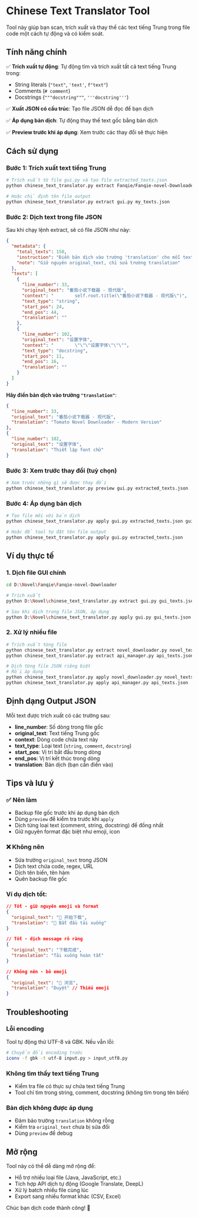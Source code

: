 # Chinese Text Translator Tool

Tool này giúp bạn scan, trích xuất và thay thế các text tiếng Trung trong file code một cách tự động và có kiểm soát.

## Tính năng chính

✅ **Trích xuất tự động**: Tự động tìm và trích xuất tất cả text tiếng Trung trong:
- String literals (`"text"`, `'text'`, `f"text"`)
- Comments (`# comment`)  
- Docstrings (`"""docstring"""`, `'''docstring'''`)

✅ **Xuất JSON có cấu trúc**: Tạo file JSON dễ đọc để bạn dịch

✅ **Áp dụng bản dịch**: Tự động thay thế text gốc bằng bản dịch

✅ **Preview trước khi áp dụng**: Xem trước các thay đổi sẽ thực hiện

## Cách sử dụng

### Bước 1: Trích xuất text tiếng Trung

```bash
# Trích xuất từ file gui.py và tạo file extracted_texts.json
python chinese_text_translator.py extract Fanqie/Fanqie-novel-Downloader/gui.py

# Hoặc chỉ định tên file output
python chinese_text_translator.py extract gui.py my_texts.json
```

### Bước 2: Dịch text trong file JSON

Sau khi chạy lệnh extract, sẽ có file JSON như này:

```json
{
  "metadata": {
    "total_texts": 150,
    "instruction": "Điền bản dịch vào trường 'translation' cho mỗi text",
    "note": "Giữ nguyên original_text, chỉ sửa trường translation"
  },
  "texts": [
    {
      "line_number": 33,
      "original_text": "番茄小说下载器 - 现代版",
      "context": "        self.root.title(\"番茄小说下载器 - 现代版\")",
      "text_type": "string",
      "start_pos": 24,
      "end_pos": 44,
      "translation": ""
    },
    {
      "line_number": 102,
      "original_text": "设置字体",
      "context": "        \"\"\"设置字体\"\"\"",
      "text_type": "docstring", 
      "start_pos": 11,
      "end_pos": 16,
      "translation": ""
    }
  ]
}
```

**Hãy điền bản dịch vào trường `"translation"`**:

```json
{
  "line_number": 33,
  "original_text": "番茄小说下载器 - 现代版",
  "translation": "Tomato Novel Downloader - Modern Version"
},
{
  "line_number": 102,
  "original_text": "设置字体",  
  "translation": "Thiết lập font chữ"
}
```

### Bước 3: Xem trước thay đổi (tuỳ chọn)

```bash
# Xem trước những gì sẽ được thay đổi
python chinese_text_translator.py preview gui.py extracted_texts.json
```

### Bước 4: Áp dụng bản dịch

```bash
# Tạo file mới với bản dịch
python chinese_text_translator.py apply gui.py extracted_texts.json gui_translated.py

# Hoặc để tool tự đặt tên file output
python chinese_text_translator.py apply gui.py extracted_texts.json
```

## Ví dụ thực tế

### 1. Dịch file GUI chính

```bash
cd D:\Novel\Fanqie\Fanqie-novel-Downloader

# Trích xuất
python D:\Novel\chinese_text_translator.py extract gui.py gui_texts.json

# Sau khi dịch trong file JSON, áp dụng
python D:\Novel\chinese_text_translator.py apply gui.py gui_texts.json gui_vietnamese.py
```

### 2. Xử lý nhiều file

```bash
# Trích xuất từng file
python chinese_text_translator.py extract novel_downloader.py novel_texts.json
python chinese_text_translator.py extract api_manager.py api_texts.json

# Dịch từng file JSON riêng biệt
# Rồi áp dụng
python chinese_text_translator.py apply novel_downloader.py novel_texts.json
python chinese_text_translator.py apply api_manager.py api_texts.json
```

## Định dạng Output JSON

Mỗi text được trích xuất có các trường sau:

- **line_number**: Số dòng trong file gốc
- **original_text**: Text tiếng Trung gốc  
- **context**: Dòng code chứa text này
- **text_type**: Loại text (`string`, `comment`, `docstring`)
- **start_pos**: Vị trí bắt đầu trong dòng
- **end_pos**: Vị trí kết thúc trong dòng
- **translation**: Bản dịch (bạn cần điền vào)

## Tips và lưu ý

### ✅ Nên làm
- Backup file gốc trước khi áp dụng bản dịch
- Dùng `preview` để kiểm tra trước khi `apply`
- Dịch từng loại text (comment, string, docstring) để đồng nhất
- Giữ nguyên format đặc biệt như emoji, icon

### ❌ Không nên
- Sửa trường `original_text` trong JSON
- Dịch text chứa code, regex, URL
- Dịch tên biến, tên hàm
- Quên backup file gốc

### Ví dụ dịch tốt:

```json
// Tốt - giữ nguyên emoji và format
{
  "original_text": "🚀 开始下载",
  "translation": "🚀 Bắt đầu tải xuống"
}

// Tốt - dịch message rõ ràng  
{
  "original_text": "下载完成",
  "translation": "Tải xuống hoàn tất"
}

// Không nên - bỏ emoji
{
  "original_text": "📁 浏览", 
  "translation": "Duyệt" // Thiếu emoji
}
```

## Troubleshooting

### Lỗi encoding
Tool tự động thử UTF-8 và GBK. Nếu vẫn lỗi:
```bash
# Chuyển đổi encoding trước
iconv -f gbk -t utf-8 input.py > input_utf8.py
```

### Không tìm thấy text tiếng Trung
- Kiểm tra file có thực sự chứa text tiếng Trung
- Tool chỉ tìm trong string, comment, docstring (không tìm trong tên biến)

### Bản dịch không được áp dụng
- Đảm bảo trường `translation` không rỗng
- Kiểm tra `original_text` chưa bị sửa đổi
- Dùng `preview` để debug

## Mở rộng

Tool này có thể dễ dàng mở rộng để:
- Hỗ trợ nhiều loại file (Java, JavaScript, etc.)
- Tích hợp API dịch tự động (Google Translate, DeepL)
- Xử lý batch nhiều file cùng lúc
- Export sang nhiều format khác (CSV, Excel)

Chúc bạn dịch code thành công! 🎉
